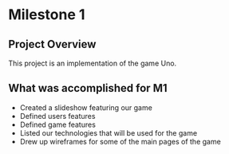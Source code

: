 # Milestone 1

## Project Overview
This project is an implementation of the game Uno.

## What was accomplished for M1
- Created a slideshow featuring our game
- Defined users features
- Defined game features
- Listed our technologies that will be used for the game
- Drew up wireframes for some of the main pages of the game


